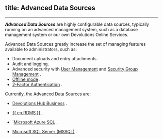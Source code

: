 title: Advanced Data Sources
---
---
***Advanced Data Sources*** are highly configurable data sources, typically running on an advanced management system, such as a database management system or our own Devolutions Online Services.  

Advanced Data Sources greatly increase the set of managing features available to administrators, such as:  

* Document uploads and entry attachments. 
* Audit and logging. 
* Advanced security with [User Management](/rdm/mac/commands/administration/user-management/) and [Security Group Management](Administration_SecurityGroupManagement) .  
* [Offline mode](File_GoOffline) . 
* [2-Factor Authentication](/rdm/mac/data-sources/multi-factor-authentication/) .  

Currently, the Advanced Data Sources are:  
* [Devolutions Hub Business](/rdm/mac/data-sources/data-sources-types/advanced-data-sources/hub-business/) . 
* [{{ en.RDMS }}](/rdm/mac/data-sources/data-sources-types/advanced-data-sources/server/) . 

* `[Microsoft Azure SQL](DataSource_SQLAzure) . 
* [Microsoft SQL Server (MSSQL)](DataSource_SQLServer) . 
